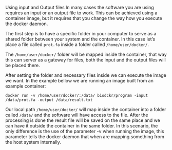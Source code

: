 Using input and Output files
In many cases the software you are using requires an input or an output file to work. This can be achieved using a container image, but it requires that you change the way how you execute the docker daemon.

The first step is to have a specific folder in your computer to serve as a shared folder between your system and the container. In this case let’s place a file called `prot.fa` inside a folder called `/home/user/docker/`.

The `/home/user/docker/` folder will be mapped inside the container, that way this can server as a gateway for files, both the input and the output files will be placed there.

After setting the folder and necessary files inside we can execute the image we want. In the example bellow we are running an image built from an example container:

`docker run -v /home/user/docker/:/data/ biodckr/program -input /data/prot.fa -output /data/result.txt`

Our local path `/home/user/docker/` will map inside the container into a folder called `/data/` and the software will have access to the file. After the processing is done the result file will be saved on the same place and we can have it outside the container in the same folder. In this scenario, the only difference is the use of the parameter -v when running the image, this parameter tells the docker daemon that when are mapping something from the host system internally.
